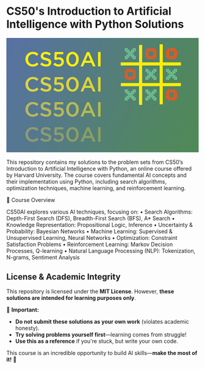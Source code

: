# CS50's Introduction to Artificial Intelligence with Python Solutions

![](./CS50AI_pll.png)

This repository contains my solutions to the problem sets from CS50’s Introduction to Artificial Intelligence with Python, an online course offered by Harvard University. The course covers fundamental AI concepts and their implementation using Python, including search algorithms, optimization techniques, machine learning, and reinforcement learning.

📌 Course Overview

CS50AI explores various AI techniques, focusing on:
	•	Search Algorithms: Depth-First Search (DFS), Breadth-First Search (BFS), A* Search
	•	Knowledge Representation: Propositional Logic, Inference
	•	Uncertainty & Probability: Bayesian Networks
	•	Machine Learning: Supervised & Unsupervised Learning, Neural Networks
	•	Optimization: Constraint Satisfaction Problems
	•	Reinforcement Learning: Markov Decision Processes, Q-learning
	•	Natural Language Processing (NLP): Tokenization, N-grams, Sentiment Analysis

## **License & Academic Integrity**  
This repository is licensed under the **MIT License**. However, **these solutions are intended for learning purposes only**.  

🚨 **Important:**  
- **Do not submit these solutions as your own work** (violates academic honesty).  
- **Try solving problems yourself first**—learning comes from struggle!  
- **Use this as a reference** if you're stuck, but write your own code.  

This course is an incredible opportunity to build AI skills—**make the most of it!** 🚀

